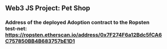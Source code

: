 ## Web3 JS Project: Pet Shop

### Address of the deployed Adoption contract to the Ropsten test-net: https://ropsten.etherscan.io/address/0x7F274F6a12Bdc5fCA6C757850BB4B683757bE1D1